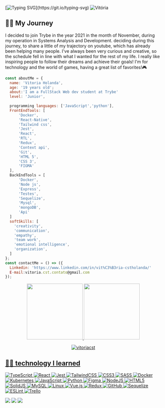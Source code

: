 
[![Typing SVG](https://readme-typing-svg.herokuapp.com?color=%AD0DD9&width=450&lines=Ol%C3%A1%2C+meu+nome+%C3%A9+Vitória!;Seja+muito+bem-vindo(a)+por+aqui.)](https://git.io/typing-svg)
![Vitória](https://user-images.githubusercontent.com/86388276/184025229-e2545559-2395-4e39-a72f-28572e1e779f.png)

## 👩‍🚀 My Journey
I decided to join Trybe in the year 2021 in the month of November, during my operation in Systems Analysis and Development.
deciding during this journey, to share a little of my trajectory on youtube, which has already been helping many people.
I've always been very curious and creative, so the schedule fell in line with what I wanted for the rest of my life.
I really like inspiring people to follow their dreams and achieve their goals!
I'm for technology and the world of games, having a great list of favorites!🎮

```JavaScript
const aboutMe = {
  name: 'Vitoria Holanda',
  age: '19 years old';
  about:'I am a FullStack Web dev student at Trybe'
  level: 'Junior',
  
  programming languages: ['JavaScript','python'],
  FrontEndTools: [
      'Docker',
      'React-Native',
      'Tailwind css',
      'Jest',
      'React',
      'RTL',
      'Redux',
      'Context api',
      'Git',
      'HTML 5',
      'CSS 3',
      'FIGMA'
  ],
  BackEndTools = [
      'Docker',
      'Node js',
      'Express',
      'Testes',
      'Sequelize',
      'Mysql',
      'mongoDB',
      'Api'
  ]
  softSkills: [
    'creativity',
    'communication',
    'empathy',
    'team work',
    'emotional intelligence',
    'organization',
  ]
};
const contactMe = () => ({
  Linkedin: 'https://www.linkedin.com/in/vit%C3%B3ria-cstholanda/'
  E-mail:vitoria.cst.contato@gmail.com
});
```

  <a href="https://github.com/vitoriacst"/>
 <div align="center">
  <a href="https://github.com/vitoriacst">
  <img height="180em" src="https://github-readme-stats.vercel.app/api?username=vitoriacst&show_icons=true&theme=tokyonight&include_all_commits=true&count_private=true"/>
  <img height="180em" src="https://github-readme-stats.vercel.app/api/top-langs/?username=vitoriacst&layout=compact&langs_count=7&theme=tokyonight"/>
<p align="center" ><img src="https://github-readme-streak-stats.herokuapp.com/?user=vitoriacst&theme=tokyonight" alt="vitoriacst" /></p>
</div>

## 👩‍💻 technology I learned
![TypeScript](https://img.shields.io/badge/typescript-%23007ACC.svg?style=for-the-badge&logo=typescript&logoColor=white)
![React](https://img.shields.io/badge/react-%2320232a.svg?style=for-the-badge&logo=react&logoColor=%2361DAFB)
![Jest](https://img.shields.io/badge/-jest-%23C21325?style=for-the-badge&logo=jest&logoColor=white)
![TailwindCSS](https://img.shields.io/badge/tailwindcss-%2338B2AC.svg?style=for-the-badge&logo=tailwind-css&logoColor=white)
![CSS3](https://img.shields.io/badge/css3-%231572B6.svg?style=for-the-badge&logo=css3&logoColor=white)
![SASS](https://img.shields.io/badge/SASS-hotpink.svg?style=for-the-badge&logo=SASS&logoColor=white)
![Docker](https://img.shields.io/badge/docker-%230db7ed.svg?style=for-the-badge&logo=docker&logoColor=white)
![Kubernetes](https://img.shields.io/badge/kubernetes-%23326ce5.svg?style=for-the-badge&logo=kubernetes&logoColor=white)
![JavaScript](https://img.shields.io/badge/javascript-%23323330.svg?style=for-the-badge&logo=javascript&logoColor=%23F7DF1E)
![Python](https://img.shields.io/badge/python-3670A0?style=for-the-badge&logo=python&logoColor=ffdd54)
![Figma](https://img.shields.io/badge/figma-%23F24E1E.svg?style=for-the-badge&logo=figma&logoColor=white)
![NodeJS](https://img.shields.io/badge/node.js-6DA55F?style=for-the-badge&logo=node.js&logoColor=white)
![HTML5](https://img.shields.io/badge/html5-%23E34F26.svg?style=for-the-badge&logo=html5&logoColor=white)
![SolidJS](https://img.shields.io/badge/SolidJS-2c4f7c?style=for-the-badge&logo=solid&logoColor=c8c9cb)
![MySQL](https://img.shields.io/badge/mysql-%2300f.svg?style=for-the-badge&logo=mysql&logoColor=white)
![Linux](https://img.shields.io/badge/Linux-FCC624?style=for-the-badge&logo=linux&logoColor=black)
![Vue.js](https://img.shields.io/badge/vuejs-%2335495e.svg?style=for-the-badge&logo=vuedotjs&logoColor=%234FC08D)
![Redux](https://img.shields.io/badge/redux-%23593d88.svg?style=for-the-badge&logo=redux&logoColor=white)
![GitHub](https://img.shields.io/badge/github-%23121011.svg?style=for-the-badge&logo=github&logoColor=white)
![Sequelize](https://img.shields.io/badge/Sequelize-52B0E7?style=for-the-badge&logo=Sequelize&logoColor=white)
![ESLint](https://img.shields.io/badge/ESLint-4B3263?style=for-the-badge&logo=eslint&logoColor=white)
![Trello](https://img.shields.io/badge/Trello-%23026AA7.svg?style=for-the-badge&logo=Trello&logoColor=white)
</div>
  

  <a href="https://www.youtube.com/channel/UC93uiQ9wjR8R9OZgKTfCnxg" target="_blank"><img src="https://img.shields.io/badge/YouTube-FF0000?style=for-the-badge&logo=youtube&logoColor=white" target="_blank"></a>
  <a href="" target="_blank"><img src="https://img.shields.io/badge/-Instagram-%23E4405F?style=for-the-badge&logo=instagram&logoColor=white" target="_blank"></a>
  <a href="https://www.linkedin.com/in/vit%C3%B3ria-cstholanda/" target="_blank"><img src="https://img.shields.io/badge/-LinkedIn-%230077B5?style=for-the-badge&logo=linkedin&logoColor=white" target="_blank"></a> 
 
 



  
